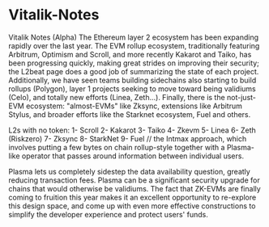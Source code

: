 # Vitalik-Notes
Vitalik Notes (Alpha)
The Ethereum layer 2 ecosystem has been expanding rapidly over the last year. The EVM rollup ecosystem, traditionally featuring Arbitrum, Optimism and Scroll, and more recently Kakarot and Taiko, has been progressing quickly, making great strides on improving their security; the L2beat page does a good job of summarizing the state of each project. Additionally, we have seen teams building sidechains also starting to build rollups (Polygon), layer 1 projects seeking to move toward being validiums (Celo), and totally new efforts (Linea, Zeth...). Finally, there is the not-just-EVM ecosystem: "almost-EVMs" like Zksync, extensions like Arbitrum Stylus, and broader efforts like the Starknet ecosystem, Fuel and others.

L2s with no token: 
1- Scroll
2- Kakarot
3- Taiko
4- Zkevm
5- Linea
6- Zeth (Riskzero)
7- Zksync
8- StarkNet 
9- Fuel
//
the Intmax approach, which involves putting a few bytes on chain rollup-style together with a Plasma-like operator that passes around information between individual users.

Plasma lets us completely sidestep the data availability question, greatly reducing transaction fees. Plasma can be a significant security upgrade for chains that would otherwise be validiums. The fact that ZK-EVMs are finally coming to fruition this year makes it an excellent opportunity to re-explore this design space, and come up with even more effective constructions to simplify the developer experience and protect users' funds.
